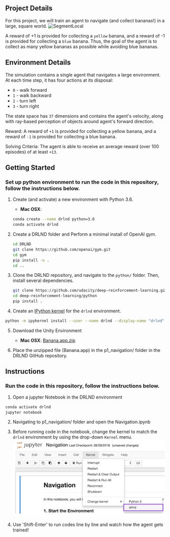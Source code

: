 ## Project Details

For this project, we will train an agent to navigate (and collect bananas!) in a large, square world.
![SegmentLocal](images/banana_project.gif "segment")

A reward of +1 is provided for collecting a `yellow` banana, and a reward of -1 is provided for collecting a `blue` banana. Thus, the goal of the agent is to collect as many yellow bananas as possible while avoiding blue bananas.

## Environment Details

The simulation contains a single agent that navigates a large environment.  
At each time step, it has four actions at its disposal:
- `0` - walk forward 
- `1` - walk backward
- `2` - turn left
- `3` - turn right

The state space has `37` dimensions and contains the agent's velocity, along with ray-based perception of objects around agent's forward direction.  

Reward: A reward of `+1` is provided for collecting a yellow banana, and a reward of `-1` is provided for collecting a blue banana. 

Solving Criteria: The agent is able to receive an average reward (over 100 episodes) of at least `+13`.  

## Getting Started

### Set up python environment to run the code in this repository, follow the instructions below.

1. Create (and activate) a new environment with Python 3.6.
	- __Mac OSX__: 
	```bash
	conda create --name drlnd python=3.6
	conda activate drlnd
	```
2. Create a DRLND folder and Perform a minimal install of OpenAI gym.  
	```bash
    cd DRLND
    git clone https://github.com/openai/gym.git
    cd gym
    pip install -e .
    cd ..
	```
3. Clone the DRLND repository, and navigate to the `python/` folder.  Then, install several dependencies.
    ```bash
    git clone https://github.com/udacity/deep-reinforcement-learning.git
    cd deep-reinforcement-learning/python
    pip install .
    ```

4. Create an [IPython kernel](http://ipython.readthedocs.io/en/stable/install/kernel_install.html) for the `drlnd` environment.  
```bash
python -m ipykernel install --user --name drlnd --display-name "drlnd"
```

5. Download the Unity Environment 
   - __Mac OSX__: [Banana.app.zip](https://s3-us-west-1.amazonaws.com/udacity-drlnd/P1/Banana/Banana.app.zip)


6. Place the unzipped file (Banana.app) in the p1_navigation/ folder in the DRLND GitHub repository.

## Instructions

### Run the code in this repository, follow the instructions below.

1. Open a jupyter Notebook in the DRLND environment
```bash
conda activate drlnd
jupyter notebook
```

2. Navigating to p1_navigation/ folder and open the Navigation.ipynb


3. Before running code in the notebook, change the kernel to match the `drlnd` environment by using the drop-down `Kernel` menu. 
![SegmentLocal](images/kernel.png)


4. Use 'Shift-Enter' to run codes line by line and watch how the agent gets trained!


```python

```
